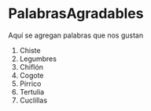 # PalabrasAgradables
Aquí se agregan palabras que nos gustan

1. Chiste
2. Legumbres
3. Chiflón
4. Cogote
5. Pírrico
6. Tertulia
7. Cuclillas

